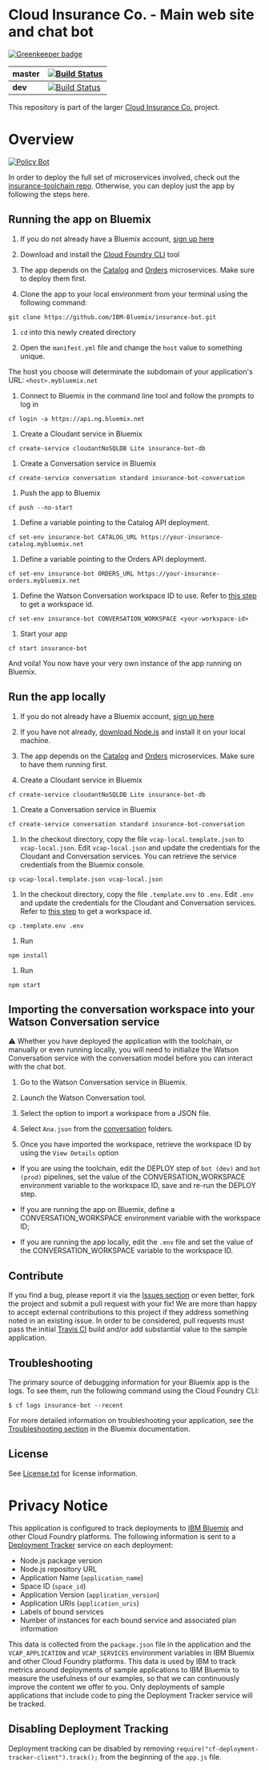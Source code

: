 # Cloud Insurance Co. - Main web site and chat bot

[![Greenkeeper badge](https://badges.greenkeeper.io/enterstudio/cloudco-insurance-bot.svg)](https://greenkeeper.io/)

| **master** | [![Build Status](https://travis-ci.org/IBM-Bluemix/insurance-bot.svg?branch=master)](https://travis-ci.org/IBM-Bluemix/insurance-bot) |
| ----- | ----- |
| **dev** | [![Build Status](https://travis-ci.org/IBM-Bluemix/insurance-bot.svg?branch=dev)](https://travis-ci.org/IBM-Bluemix/insurance-bot) |

This repository is part of the larger [Cloud Insurance Co.](https://github.com/IBM-Bluemix/cloudco-insurance) project.

# Overview

[![Policy Bot](./design/video-cap.png)](https://vimeo.com/165460548 "Policy Bot Concept - Click to Watch!")

In order to deploy the full set of microservices involved, check out the [insurance-toolchain repo][toolchain_url]. Otherwise, you can deploy just the app by following the steps here.

## Running the app on Bluemix

1. If you do not already have a Bluemix account, [sign up here][bluemix_reg_url]

1. Download and install the [Cloud Foundry CLI][cloud_foundry_url] tool

1. The app depends on the [Catalog](https://github.com/IBM-Bluemix/insurance-catalog) and [Orders](https://github.com/IBM-Bluemix/insurance-orders) microservices. Make sure to deploy them first.

1. Clone the app to your local environment from your terminal using the following command:

  ```
  git clone https://github.com/IBM-Bluemix/insurance-bot.git
  ```

1. `cd` into this newly created directory

1. Open the `manifest.yml` file and change the `host` value to something unique.

  The host you choose will determinate the subdomain of your application's URL:  `<host>.mybluemix.net`

1. Connect to Bluemix in the command line tool and follow the prompts to log in

  ```
  cf login -a https://api.ng.bluemix.net
  ```

1. Create a Cloudant service in Bluemix

  ```
  cf create-service cloudantNoSQLDB Lite insurance-bot-db
  ```

1. Create a Conversation service in Bluemix

  ```
  cf create-service conversation standard insurance-bot-conversation
  ```

1. Push the app to Bluemix

  ```
  cf push --no-start
  ```

1. Define a variable pointing to the Catalog API deployment.

  ```
  cf set-env insurance-bot CATALOG_URL https://your-insurance-catalog.mybluemix.net
  ```

1. Define a variable pointing to the Orders API deployment.

  ```
  cf set-env insurance-bot ORDERS_URL https://your-insurance-orders.mybluemix.net
  ```

1. Define the Watson Conversation workspace ID to use. Refer to [this step](#importWorkspace) to get a workspace id.

  ```
  cf set-env insurance-bot CONVERSATION_WORKSPACE <your-workspace-id>
  ```

1. Start your app

  ```
  cf start insurance-bot
  ```

And voila! You now have your very own instance of the app running on Bluemix.

## Run the app locally

1. If you do not already have a Bluemix account, [sign up here][bluemix_reg_url]

1. If you have not already, [download Node.js][download_node_url] and install it on your local machine.

1. The app depends on the [Catalog](https://github.com/IBM-Bluemix/insurance-catalog) and [Orders](https://github.com/IBM-Bluemix/insurance-orders) microservices. Make sure to have them running first.

1. Create a Cloudant service in Bluemix

  ```
  cf create-service cloudantNoSQLDB Lite insurance-bot-db
  ```

1. Create a Conversation service in Bluemix

  ```
  cf create-service conversation standard insurance-bot-conversation
  ```

1. In the checkout directory, copy the file ```vcap-local.template.json``` to ```vcap-local.json```. Edit ```vcap-local.json``` and update the credentials for the Cloudant and Conversation services. You can retrieve the service credentials from the Bluemix console.

  ```
  cp vcap-local.template.json vcap-local.json
  ```

1. In the checkout directory, copy the file ```.template.env``` to ```.env```. Edit ```.env``` and update the credentials for the Cloudant and Conversation services. Refer to [this step](#importWorkspace) to get a workspace id.

  ```
  cp .template.env .env
  ```

1. Run

  ```
  npm install
  ```

1. Run

  ```
  npm start
  ```

## <a name="importWorkspace"></a> Importing the conversation workspace into your Watson Conversation service

:warning: Whether you have deployed the application with the toolchain, or manually or even running locally, you will need to initialize the Watson Conversation service with the conversation model before you can interact with the chat bot.

1. Go to the Watson Conversation service in Bluemix.

1. Launch the Watson Conversation tool.

1. Select the option to import a workspace from a JSON file.

1. Select `Ana.json` from the [conversation](./conversation) folders.

1. Once you have imported the workspace, retrieve the workspace ID by using the `View Details` option

  * If you are using the toolchain, edit the DEPLOY step of `bot (dev)` and `bot (prod)` pipelines, set the value of the CONVERSATION_WORKSPACE environment variable to the workspace ID, save and re-run the DEPLOY step.

  * If you are running the app on Bluemix, define a CONVERSATION_WORKSPACE environment variable with the workspace ID;

  * If you are running the app locally, edit the `.env` file and set the value of the CONVERSATION_WORKSPACE variable to the workspace ID.

## Contribute

If you find a bug, please report it via the [Issues section][issues_url] or even better, fork the project and submit a pull request with your fix! We are more than happy to accept external contributions to this project if they address something noted in an existing issue.  In order to be considered, pull requests must pass the initial [Travis CI][travis_url] build and/or add substantial value to the sample application.

## Troubleshooting

The primary source of debugging information for your Bluemix app is the logs. To see them, run the following command using the Cloud Foundry CLI:

  ```
  $ cf logs insurance-bot --recent
  ```

For more detailed information on troubleshooting your application, see the [Troubleshooting section](https://www.ng.bluemix.net/docs/troubleshoot/tr.html) in the Bluemix documentation.

## License

See [License.txt](License.txt) for license information.

# Privacy Notice

This application is configured to track deployments to [IBM Bluemix](http://www.ibm.com/cloud-computing/bluemix/) and other Cloud Foundry platforms. The following information is sent to a [Deployment Tracker](https://github.com/IBM-Bluemix/cf-deployment-tracker-service) service on each deployment:

* Node.js package version
* Node.js repository URL
* Application Name (`application_name`)
* Space ID (`space_id`)
* Application Version (`application_version`)
* Application URIs (`application_uris`)
* Labels of bound services
* Number of instances for each bound service and associated plan information

This data is collected from the `package.json` file in the application and the `VCAP_APPLICATION` and `VCAP_SERVICES` environment variables in IBM Bluemix and other Cloud Foundry platforms. This data is used by IBM to track metrics around deployments of sample applications to IBM Bluemix to measure the usefulness of our examples, so that we can continuously improve the content we offer to you. Only deployments of sample applications that include code to ping the Deployment Tracker service will be tracked.

## Disabling Deployment Tracking

Deployment tracking can be disabled by removing `require("cf-deployment-tracker-client").track();` from the beginning of the `app.js` file.

[toolchain_url]: https://github.com/IBM-Bluemix/insurance-toolchain
[bluemix_reg_url]: http://ibm.biz/insurance-store-registration
[cloud_foundry_url]: https://github.com/cloudfoundry/cli
[download_node_url]: https://nodejs.org/download/
[issues_url]: https://github.com/ibm-bluemix/insurance-bot/issues
[travis_url]: https://travis-ci.org/
